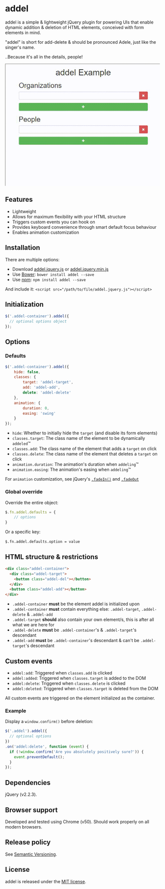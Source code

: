 # addel

addel is a simple & lightweight jQuery plugin for powering UIs that enable dynamic addition & deletion of HTML elements, conceived with form elements in mind.

"addel" is short for add-delete & should be pronounced Adele, just like the singer's name.

..Because it's all in the details, people!

![addel Example](demo.gif)

## Features
- Lightweight
- Allows for maximum flexibility with your HTML structure
- Triggers custom events you can hook on
- Provides keyboard convenience through smart default focus behaviour
- Enables animation customization

## Installation
There are multiple options:

- Download [addel.jquery.js](addel.jquery.js) or [addel.jquery.min.js](addel.jquery.min.js)
- Use [Bower](http://bower.io/): `bower install addel --save`
- Use [npm](https://www.npmjs.com/): `npm install addel --save`

And include it:
`<script src="/path/to/file/addel.jquery.js"></script>`

## Initialization

```javascript
$('.addel-container').addel({
  // optional options object
});
```

## Options

### Defaults

```javascript
$('.addel-container').addel({
    hide: false,
    classes: {
        target: 'addel-target',
        add: 'addel-add',
        delete: 'addel-delete'
    },
    animation: {
        duration: 0,
        easing: 'swing'
    }
});
```

* `hide`: Whether to initially hide the `target` (and disable its form elements)
* `classes.target`: The class name of the element to be dynamically `addeled`™
* `classes.add`: The class name of the element that adds a `target` on click
* `classes.delete`: The class name of the element that deletes a `target` on click
* `animation.duration`: The animation's duration when `addeling`™
* `animation.easing`: The animation's easing when `addeling`™

For `animation` customization, see jQuery's [`.fadeIn()`](http://api.jquery.com/fadein/) and [`.fadeOut`](http://api.jquery.com/fadeout/)

### Global override
Override the entire object:
```javascript
$.fn.addel.defaults = {
    // options
}
```

Or a specific key:

`$.fn.addel.defaults.option = value`

## HTML structure & restrictions

```html
<div class="addel-container">
  <div class="addel-target">
    <button class="addel-del"></button>
  </div>
  <button class="addel-add"></button>
</div>
```

* `.addel-container` **must** be the element addel is initialized upon
* `.addel-container` **must** contain everything else: `.addel-target`, `.addel-delete` & `.addel-add`
* `.addel-target` **should** also contain your own element/s, this is after all what we are here for
* `.addel-delete` **must** be `.addel-container`'s & `.addel-target`'s descendant
* `.addel-add` **must** be `.addel-container`'s descendant & can't be `.addel-target`'s descendant

## Custom events
- `addel:add`: Triggered when `classes.add` is clicked
- `addel:added`: Triggered when `classes.target` is added to the DOM
- `addel:delete`: Triggered when `classes.delete` is clicked
- `addel:deleted`: Triggered when `classes.target` is deleted from the DOM

All custom events are triggered on the element initialized as the container.

### Example
Display a `window.confirm()` before deletion:
```javascript
$('.addel').addel({
  // optional options
})
.on('addel:delete', function (event) {
  if (!window.confirm('Are you absolutely positively sure?')) {
    event.preventDefault();
  }
});
````

## Dependencies

jQuery (v2.2.3).


## Browser support

Developed and tested using Chrome (v50). Should work properly on all modern browsers.

## Release policy
See [Semantic Versioning](http://semver.org/).

## License

addel is released under the [MIT license](https://github.com/legshooter/addel/blob/master/LICENSE).
